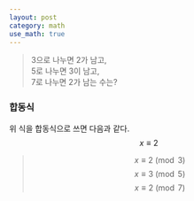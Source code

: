```yaml
---
layout: post
category: math
use_math: true
---
```


> 3으로 나누면 2가 남고,  
> 5로 나누면 3이 남고,  
> 7로 나누면 2가 남는 수는?

### 합동식
위 식을 합동식으로 쓰면 다음과 같다.  
$$ x \equiv 2 $$
> $$ x \equiv 2 \pmod{3} $$
> $$ x \equiv 3 \pmod{5} $$
> $$ x \equiv 2 \pmod{7} $$
